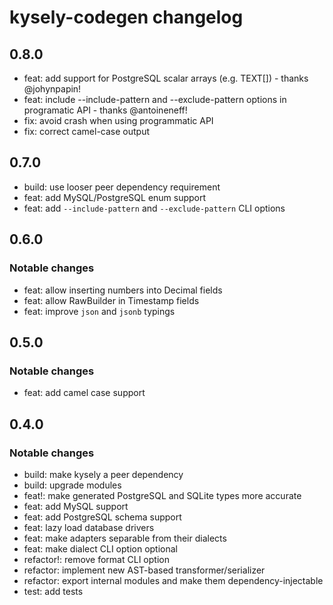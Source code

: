 # kysely-codegen changelog

## 0.8.0

- feat: add support for PostgreSQL scalar arrays (e.g. TEXT[]) - thanks @johynpapin!
- feat: include --include-pattern and --exclude-pattern options in programatic API - thanks @antoineneff!
- fix: avoid crash when using programmatic API
- fix: correct camel-case output

## 0.7.0

- build: use looser peer dependency requirement
- feat: add MySQL/PostgreSQL enum support
- feat: add `--include-pattern` and `--exclude-pattern` CLI options

## 0.6.0

### Notable changes

- feat: allow inserting numbers into Decimal fields
- feat: allow RawBuilder in Timestamp fields
- feat: improve `json` and `jsonb` typings

## 0.5.0

### Notable changes

- feat: add camel case support

## 0.4.0

### Notable changes

- build: make kysely a peer dependency
- build: upgrade modules
- feat!: make generated PostgreSQL and SQLite types more accurate
- feat: add MySQL support
- feat: add PostgreSQL schema support
- feat: lazy load database drivers
- feat: make adapters separable from their dialects
- feat: make dialect CLI option optional
- refactor!: remove format CLI option
- refactor: implement new AST-based transformer/serializer
- refactor: export internal modules and make them dependency-injectable
- test: add tests

